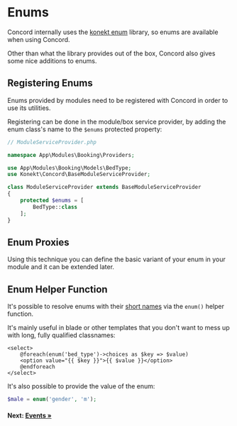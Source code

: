 # Enums

Concord internally uses the [konekt enum](https://github.com/artkonekt/enum) library, so enums are available when using Concord.

Other than what the library provides out of the box, Concord also gives some nice additions to enums.

## Registering Enums

Enums provided by modules need to be registered with Concord in order to use its utilities.

Registering can be done in the module/box service provider, by adding the enum class's name to the `$enums` protected property:

```php
// ModuleServiceProvider.php

namespace App\Modules\Booking\Providers;

use App\Modules\Booking\Models\BedType;
use Konekt\Concord\BaseModuleServiceProvider;

class ModuleServiceProvider extends BaseModuleServiceProvider
{
    protected $enums = [
        BedType::class
    ];
}
```

## Enum Proxies

Using this technique you can define the basic variant of your enum in your module and it can be extended later.

## Enum Helper Function

It's possible to resolve enums with their [short names](short-names.md) via the `enum()` helper function.

It's mainly useful in blade or other templates that you don't want to mess up with long, fully qualified classnames:

```blade
<select>
    @foreach(enum('bed_type')->choices as $key => $value)
    <option value="{{ $key }}">{{ $value }}</option>
    @endforeach
</select>
```

It's also possible to provide the value of the enum:
```php
$male = enum('gender', 'm');
```

#### Next: [Events &raquo;](https://github.com/artkonekt/concord/blob/master/docs/events.md)